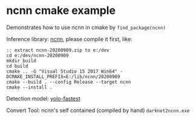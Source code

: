 # ncnn cmake example

Demonstrates how to use ncnn in cmake by `find_package(ncnn)`


Inference library: [ncnn](https://github.com/Tencent/ncnn/), please compile it first, like:
```batch
:: extract ncnn-20200909.zip to e:/dev
cd e:/dev/ncnn-20200909
mkdir build
cd build
cmake .. -G "Visual Studio 15 2017 Win64" -DCMAKE_INSTALL_PREFIX=E:/lib/ncnn/20200909
cmake --build . --config Release --target ncnn
cmake --install .
```

Detection model: [yolo-fastest](https://github.com/dog-qiuqiu/Yolo-Fastest/tree/master/Yolo-Fastest)

Convert Tool: ncnn's self contained (compiled by hand) `darknet2ncnn.exe`

